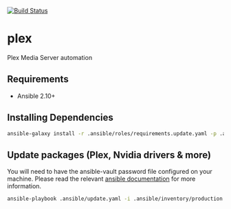 [![Build Status](https://drone.kiwi-labs.net/api/badges/Diesel-Net/plex/status.svg)](https://drone.kiwi-labs.net/Diesel-Net/plex)

# plex
Plex Media Server automation

## Requirements
- Ansible 2.10+

## Installing Dependencies
```bash
ansible-galaxy install -r .ansible/roles/requirements.update.yaml -p .ansible/roles --force
```

## Update packages (Plex, Nvidia drivers & more)
You will need to have the ansible-vault password file configured on your machine. Please read the relevant [ansible documentation](https://docs.ansible.com/ansible/latest/user_guide/vault.html#setting-a-default-password-source) for more information.
```bash
ansible-playbook .ansible/update.yaml -i .ansible/inventory/production
```
